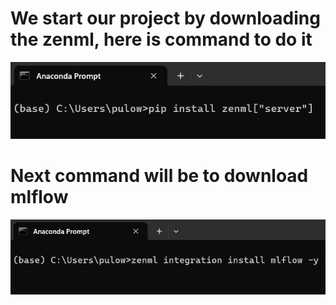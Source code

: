 # We start our project by downloading the zenml, here is command to do it
![](https://github.com/JakubTabor/MLOps/blob/main/images/zenml_installation.png)

# Next command will be to download mlflow
![](https://github.com/JakubTabor/MLOps/blob/main/images/mlflow_installation.png)

